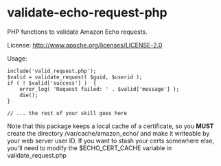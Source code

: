# validate-echo-request-php

PHP functions to validate Amazon Echo requests.

License: http://www.apache.org/licenses/LICENSE-2.0

Usage:

    include('valid_request.php');
    $valid = validate_request( $guid, $userid );
    if ( ! $valid['success'] )  {
        error_log( 'Request failed: ' . $valid['message'] );
        die();
    }

    // ... the rest of your skill goes here


Note that this package keeps a local cache of a certificate, so you **MUST**
create the directory /var/cache/amazon_echo/ and make it writeable by
your web server user ID. If you want to stash your certs somewhere else,
you'll need to modify the $ECHO_CERT_CACHE variable in
validate_request.php

